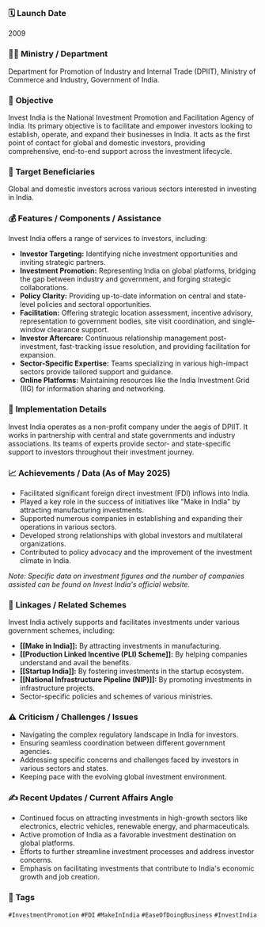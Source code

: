 

### 🗓️ **Launch Date**
2009

### 🧑‍🏫 **Ministry / Department**
Department for Promotion of Industry and Internal Trade (DPIIT), Ministry of Commerce and Industry, Government of India.

### 🎯 **Objective**
Invest India is the National Investment Promotion and Facilitation Agency of India. Its primary objective is to facilitate and empower investors looking to establish, operate, and expand their businesses in India. It acts as the first point of contact for global and domestic investors, providing comprehensive, end-to-end support across the investment lifecycle.

### 👥 **Target Beneficiaries**
Global and domestic investors across various sectors interested in investing in India.

### 💰 **Features / Components / Assistance**
Invest India offers a range of services to investors, including:

-   **Investor Targeting:** Identifying niche investment opportunities and inviting strategic partners.
-   **Investment Promotion:** Representing India on global platforms, bridging the gap between industry and government, and forging strategic collaborations.
-   **Policy Clarity:** Providing up-to-date information on central and state-level policies and sectoral opportunities.
-   **Facilitation:** Offering strategic location assessment, incentive advisory, representation to government bodies, site visit coordination, and single-window clearance support.
-   **Investor Aftercare:** Continuous relationship management post-investment, fast-tracking issue resolution, and providing facilitation for expansion.
-   **Sector-Specific Expertise:** Teams specializing in various high-impact sectors provide tailored support and guidance.
-   **Online Platforms:** Maintaining resources like the India Investment Grid (IIG) for information sharing and networking.

### 📍 **Implementation Details**
Invest India operates as a non-profit company under the aegis of DPIIT. It works in partnership with central and state governments and industry associations. Its teams of experts provide sector- and state-specific support to investors throughout their investment journey.

### 📈 **Achievements / Data** (As of May 2025)
-   Facilitated significant foreign direct investment (FDI) inflows into India.
-   Played a key role in the success of initiatives like "Make in India" by attracting manufacturing investments.
-   Supported numerous companies in establishing and expanding their operations in various sectors.
-   Developed strong relationships with global investors and multilateral organizations.
-   Contributed to policy advocacy and the improvement of the investment climate in India.

*Note: Specific data on investment figures and the number of companies assisted can be found on Invest India's official website.*

### 🧩 **Linkages / Related Schemes**
Invest India actively supports and facilitates investments under various government schemes, including:

-   **[[Make in India]]:** By attracting investments in manufacturing.
-   **[[Production Linked Incentive (PLI) Scheme]]:** By helping companies understand and avail the benefits.
-   **[[Startup India]]:** By fostering investments in the startup ecosystem.
-   **[[National Infrastructure Pipeline (NIP)]]:** By promoting investments in infrastructure projects.
-   Sector-specific policies and schemes of various ministries.

### ⚠️ **Criticism / Challenges / Issues**
-   Navigating the complex regulatory landscape in India for investors.
-   Ensuring seamless coordination between different government agencies.
-   Addressing specific concerns and challenges faced by investors in various sectors and states.
-   Keeping pace with the evolving global investment environment.

### ✍️ **Recent Updates / Current Affairs Angle**
-   Continued focus on attracting investments in high-growth sectors like electronics, electric vehicles, renewable energy, and pharmaceuticals.
-   Active promotion of India as a favorable investment destination on global platforms.
-   Efforts to further streamline investment processes and address investor concerns.
-   Emphasis on facilitating investments that contribute to India's economic growth and job creation.

### 🔗 **Tags**
`#InvestmentPromotion` `#FDI` `#MakeInIndia` `#EaseOfDoingBusiness` `#InvestIndia`